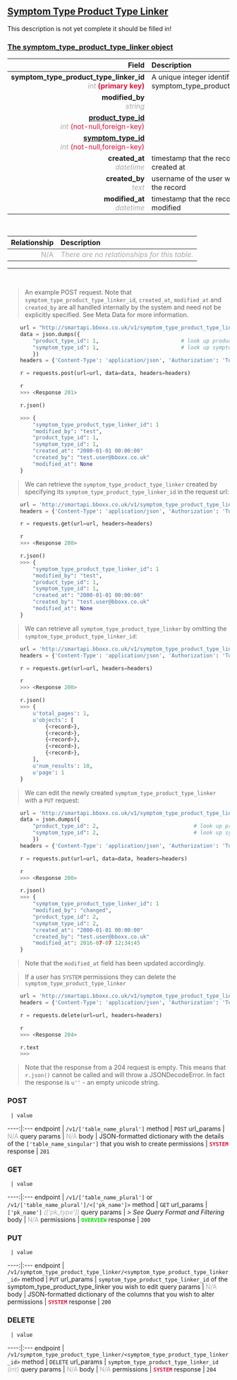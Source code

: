 ## <u>Symptom Type Product Type Linker</u>
This description is not yet complete it should be filled in!


### <u>The symptom_type_product_type_linker object</u>

Field | Description
------:|:------------
__symptom_type_product_type_linker_id__ <br><font color="DarkGray">_int_</font> <font color="Crimson">__(primary key)__</font> | A unique integer identifier for each symptom_type_product_type_linker.
__modified_by__ <br><font color="DarkGray">_string_</font> <font color="Crimson"></font> |
__<a href="/#product-type">product_type_id</a>__ <br><font color="DarkGray">_int_</font> <font color="Crimson">(not-null,foreign-key)</font> |
__<a href="/#symptom-type">symptom_type_id</a>__ <br><font color="DarkGray">_int_</font> <font color="Crimson">(not-null,foreign-key)</font> |
__created_at__  <br><font color="DarkGray">_datetime_</font> | timestamp that the record was created at
__created_by__  <br><font color="DarkGray">_text_</font>| username of the user who created the record
__modified_at__ <br><font color="DarkGray">_datetime_</font>| timestamp that the record was last modified


<br>

Relationship | Description
-------------:|:------------
<font color="DarkGray">N/A</font> | <font color="DarkGray">_There are no relationships for this table._</font>

<hr>
<br>

> An example POST request. Note that `symptom_type_product_type_linker_id`, `created_at`, `modified_at` and `created_by` are all handled internally by the system and need not be explicitly specified. See Meta Data for more information.

```python
    url = "http://smartapi.bboxx.co.uk/v1/symptom_type_product_type_linker"
    data = json.dumps({
		"product_type_id": 1,                          # look up product IDs using GET: product
		"symptom_type_id": 1,                          # look up symptom IDs using GET: symptom
		})
    headers = {'Content-Type': 'application/json', 'Authorization': 'Token token=' + A_VALID_TOKEN}

    r = requests.post(url=url, data=data, headers=headers)

    r
    >>> <Response 201>

    r.json()

    >>> {
		"symptom_type_product_type_linker_id": 1
		"modified_by": "test",
		"product_type_id": 1,
		"symptom_type_id": 1,
		"created_at": "2000-01-01 00:00:00"
		"created_by": "test.user@bboxx.co.uk"
		"modified_at": None
	}
```

> We can retrieve the `symptom_type_product_type_linker` created by specifying its `symptom_type_product_type_linker_id` in the request url:

```python
    url = 'http://smartapi.bboxx.co.uk/v1/symptom_type_product_type_linker/1'
    headers = {'Content-Type': 'application/json', 'Authorization': 'Token token=' + A_VALID_TOKEN}

    r = requests.get(url=url, headers=headers)

    r
    >>> <Response 200>

    r.json()
    >>> {
		"symptom_type_product_type_linker_id": 1
		"modified_by": "test",
		"product_type_id": 1,
		"symptom_type_id": 1,
		"created_at": "2000-01-01 00:00:00"
		"created_by": "test.user@bboxx.co.uk"
		"modified_at": None
	}
```

> We can retrieve all `symptom_type_product_type_linker` by omitting the `symptom_type_product_type_linker_id`:

```python
    url = 'http://smartapi.bboxx.co.uk/v1/symptom_type_product_type_linker'
    headers = {'Content-Type': 'application/json', 'Authorization': 'Token token=' + A_VALID_TOKEN}

    r = requests.get(url=url, headers=headers)

    r
    >>> <Response 200>

    r.json()
    >>> {
        u'total_pages': 1,
        u'objects': [
            {<record>},
            {<record>},
            {<record>},
            {<record>},
            {<record>},
        ],
        u'num_results': 10,
        u'page': 1
    }
```

> We can edit the newly created `symptom_type_product_type_linker` with a `PUT` request:

```python
    url = 'http://smartapi.bboxx.co.uk/v1/symptom_type_product_type_linker/1'
    data = json.dumps({
		"product_type_id": 2,                              # look up product IDs using GET: product
		"symptom_type_id": 2,                              # look up symptom IDs using GET: symptom
		})
    headers = {'Content-Type': 'application/json', 'Authorization': 'Token token=' + A_VALID_TOKEN}

    r = requests.put(url=url, data=data, headers=headers)

    r
    >>> <Response 200>

    r.json()
    >>> {
		"symptom_type_product_type_linker_id": 1
		"modified_by": "changed",
		"product_type_id": 2,
		"symptom_type_id": 2,
		"created_at": "2000-01-01 00:00:00"
		"created_by": "test.user@bboxx.co.uk"
		"modified_at": 2016-07-07 12:34:45
	}
```
> Note that the `modified_at` field has been updated accordingly.

> If a user has `SYSTEM` permissions they can delete the `symptom_type_product_type_linker`

```python
    url = 'http://smartapi.bboxx.co.uk/v1/symptom_type_product_type_linker/1'
    headers = {'Content-Type': 'application/json', 'Authorization': 'Token token=' + A_VALID_TOKEN}

    r = requests.delete(url=url, headers=headers)

    r
    >>> <Response 204>

    r.text
    >>>
```
> Note that the response from a 204 request is empty. This means that `r.json()` cannot be called and will throw a JSONDecodeError. In fact the response is `u''` - an empty unicode string.



### POST
     | value
 ----:|:---
endpoint | `/v1/['table_name_plural']`
method | `POST`
url_params | <font color="DarkGray">N/A</font>
query params | <font color="DarkGray">N/A</font>
body | JSON-formatted dictionary with the details of the `['table_name_singular']` that you wish to create
permissions | <font color="Crimson">__`SYSTEM`__</font>
response | `201`

### GET
     | value
 ----:|:---
endpoint | `/v1/['table_name_plural']` or `/v1/['table_name_plural']/<['pk_name']>`
method | `GET`
url_params | `['pk_name']` <font color="DarkGray">_(['pk_type'])_</font>
query params | *> See Query Format and Filtering*
body | <font color="DarkGray">N/A</font>
permissions | <font color="Jade">__`OVERVIEW`__</font>
response | `200`

### PUT
     | value
 ----:|:---
endpoint | `/v1/symptom_type_product_type_linker/<symptom_type_product_type_linker_id>`
method | `PUT`
url_params | `symptom_type_product_type_linker_id` of the symptom_type_product_type_linker you wish to edit
query params | <font color="DarkGray">N/A</font>
body | JSON-formatted dictionary of the columns that you wish to alter
permissions | <font color="Crimson">__`SYSTEM`__</font>
response | `200`

### DELETE
     | value
 ----:|:---
endpoint | `/v1/symptom_type_product_type_linker/<symptom_type_product_type_linker_id>`
method | `DELETE`
url_params | `symptom_type_product_type_linker_id` <font color="DarkGray">_(int)_</font>
query params | <font color="DarkGray">N/A</font>
body | <font color="DarkGray">N/A</font>
permissions | <font color="Crimson">__`SYSTEM`__</font>
response | `204`


